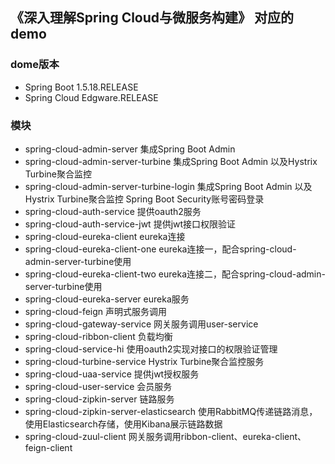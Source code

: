 ## 《深入理解Spring Cloud与微服务构建》 对应的demo
### dome版本
* Spring Boot 1.5.18.RELEASE
* Spring Cloud Edgware.RELEASE

### 模块
* spring-cloud-admin-server 集成Spring Boot Admin
* spring-cloud-admin-server-turbine 集成Spring Boot Admin 以及Hystrix
  Turbine聚合监控
* spring-cloud-admin-server-turbine-login 集成Spring Boot Admin
  以及Hystrix Turbine聚合监控 Spring Boot Security账号密码登录
* spring-cloud-auth-service 提供oauth2服务
* spring-cloud-auth-service-jwt 提供jwt接口权限验证
* spring-cloud-eureka-client eureka连接
* spring-cloud-eureka-client-one
  eureka连接一，配合spring-cloud-admin-server-turbine使用
* spring-cloud-eureka-client-two eureka连接二，配合spring-cloud-admin-server-turbine使用
* spring-cloud-eureka-server eureka服务
* spring-cloud-feign 声明式服务调用
* spring-cloud-gateway-service 网关服务调用user-service
* spring-cloud-ribbon-client 负载均衡
* spring-cloud-service-hi 使用oauth2实现对接口的权限验证管理
* spring-cloud-turbine-service Hystrix Turbine聚合监控服务
* spring-cloud-uaa-service 提供jwt授权服务
* spring-cloud-user-service 会员服务
* spring-cloud-zipkin-server 链路服务
* spring-cloud-zipkin-server-elasticsearch
  使用RabbitMQ传递链路消息，使用Elasticsearch存储，使用Kibana展示链路数据
* spring-cloud-zuul-client 网关服务调用ribbon-client、eureka-client、feign-client